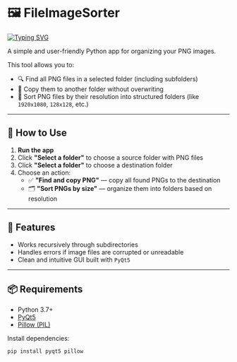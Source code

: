 # 🖼️ FileImageSorter

[![Typing SVG](https://readme-typing-svg.herokuapp.com?font=Fira+Code&size=15&pause=1000&color=38F79C&width=435&lines=%F0%9F%93%82+Select+a+folder+containing+PNG+images+;%F0%9F%96%B1%EF%B8%8F+Choose+where+to+save+the+results+;%F0%9F%A7%B9+Copy+or+sort+images+by+their+resolution)](https://git.io/typing-svg)

A simple and user-friendly Python app for organizing your PNG images.

This tool allows you to:

- 🔍 Find all PNG files in a selected folder (including subfolders)
- 📁 Copy them to another folder without overwriting
- 📐 Sort PNG files by their resolution into structured folders (like `1920x1080`, `128x128`, etc.)

---

## 🚀 How to Use

1. **Run the app**
2. Click **"Select a folder"** to choose a source folder with PNG files
3. Click **"Select a folder"** to choose a destination folder
4. Choose an action:
   - ✅ **"Find and copy PNG"** — copy all found PNGs to the destination
   - 🗂️ **"Sort PNGs by size"** — organize them into folders based on resolution

---

## 🧠 Features

- Works recursively through subdirectories
- Handles errors if image files are corrupted or unreadable
- Clean and intuitive GUI built with `PyQt5`

---

## 📦 Requirements

- Python 3.7+
- [PyQt5](https://pypi.org/project/PyQt5/)
- [Pillow (PIL)](https://pypi.org/project/Pillow/)

Install dependencies:

```bash
pip install pyqt5 pillow
